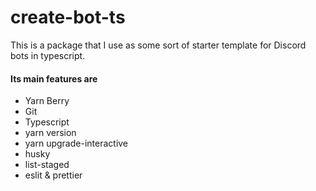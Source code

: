# create-bot-ts

This is a package that I use as some sort of starter template for Discord bots in typescript.

#### Its main features are

-   Yarn Berry
-   Git
-   Typescript
-   yarn version
-   yarn upgrade-interactive
-   husky
-   list-staged
-   eslit & prettier
